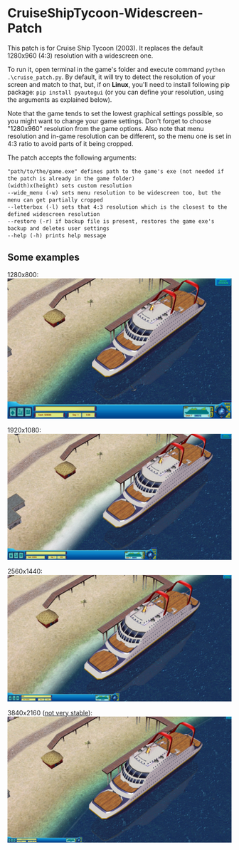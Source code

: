 # CruiseShipTycoon-Widescreen-Patch

This patch is for Cruise Ship Tycoon (2003). It replaces the default 1280x960 (4:3) resolution with a widescreen one.

To run it, open terminal in the game's folder and execute command `python .\cruise_patch.py`. By default, it will try to detect the resolution of your screen and match to that, but, if on **Linux**, you'll need to install following pip package: `pip install pyautogui` (or you can define your resolution, using the arguments as explained below).

Note that the game tends to set the lowest graphical settings possible, so you might want to change your game settings. Don't forget to choose "1280x960" resolution from the game options. Also note that menu resolution and in-game resolution can be different, so the menu one is set in 4:3 ratio to avoid parts of it being cropped.

The patch accepts the following arguments:

    "path/to/the/game.exe" defines path to the game's exe (not needed if the patch is already in the game folder)
    (width)x(height) sets custom resolution
    --wide_menu (-w) sets menu resolution to be widescreen too, but the menu can get partially cropped
    --letterbox (-l) sets that 4:3 resolution which is the closest to the defined widescreen resolution
    --restore (-r) if backup file is present, restores the game exe's backup and deletes user settings
    --help (-h) prints help message

## Some examples

1280x800:
![Cruise Ship Tycoon, 1280x800](images/cst_1280x800.jpg)

1920x1080:
![Cruise Ship Tycoon, 1920x1080](images/cst_1920x1080.jpg)

2560x1440:
![Cruise Ship Tycoon, 2560x1440](images/cst_2560x1440.jpg)

3840x2160 ([not very stable](images/cst_3840x2160_crash.jpg)):
![Cruise Ship Tycoon, 3840x2160](images/cst_3840x2160.jpg)
